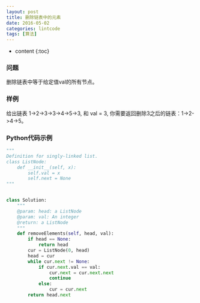 ```yaml
---
layout: post
title: 删除链表中的元素
date: 2016-05-02
categories: lintcode
tags: [算法]
---
```


* content
{:toc}

### 问题
删除链表中等于给定值val的所有节点。

### 样例
给出链表 1->2->3->3->4->5->3, 和 val = 3, 你需要返回删除3之后的链表：1->2->4->5。

### Python代码示例
```python
"""
Definition for singly-linked list.
class ListNode:
    def __init__(self, x):
        self.val = x
        self.next = None
"""


class Solution:
    """
    @param: head: a ListNode
    @param: val: An integer
    @return: a ListNode
    """
    def removeElements(self, head, val):
        if head == None:
            return head
        cur = ListNode(0, head)
        head = cur
        while cur.next != None:
            if cur.next.val == val:
                cur.next = cur.next.next
                continue
            else:
                cur = cur.next
        return head.next
```